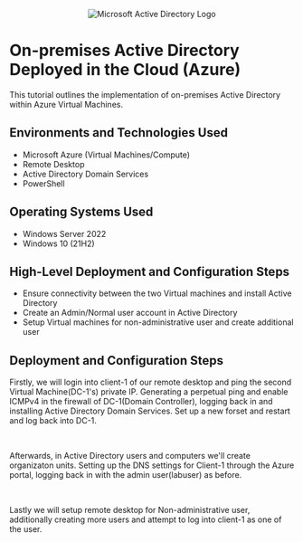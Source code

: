 <p align="center">
<img src="https://i.imgur.com/pU5A58S.png" alt="Microsoft Active Directory Logo"/>
</p>

<h1>On-premises Active Directory Deployed in the Cloud (Azure)</h1>
This tutorial outlines the implementation of on-premises Active Directory within Azure Virtual Machines.<br />


<h2>Environments and Technologies Used</h2>

- Microsoft Azure (Virtual Machines/Compute)
- Remote Desktop
- Active Directory Domain Services
- PowerShell

<h2>Operating Systems Used </h2>

- Windows Server 2022
- Windows 10 (21H2)

<h2>High-Level Deployment and Configuration Steps</h2>

- Ensure connectivity between the two Virtual machines and install Active Directory 
- Create an Admin/Normal user account in Active Directory 
- Setup Virtual machines for non-administrative user and create additional user
  

<h2>Deployment and Configuration Steps</h2>

<p>

</p>
<p>
Firstly, we will login into client-1 of our remote desktop and ping the second Virtual Machine(DC-1's) private IP. Generating a perpetual ping and enable ICMPv4 in the firewall of DC-1(Domain Controller), logging back in and installing Active Directory Domain Services. Set up a new forset and restart and log back into DC-1. 
</p>
<br />

<p>

</p>
<p>
Afterwards, in Active Directory users and computers we'll create organizaton units. Setting up the DNS settings for Client-1 through the Azure portal, logging back in with the admin user(labuser) as before. 
</p>
<br />

<p>

</p>
<p>
Lastly we will setup remote desktop for Non-administrative user, additionally creating more users and attempt to log into client-1 as one of the user. 
</p>
<br />
